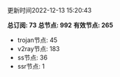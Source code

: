 更新时间2022-12-13 15:20:43

**总订阅: 73**
**总节点: 992**
**有效节点: 265**
- trojan节点: 45
- v2ray节点: 183
- ss节点: 36
- ssr节点: 1
